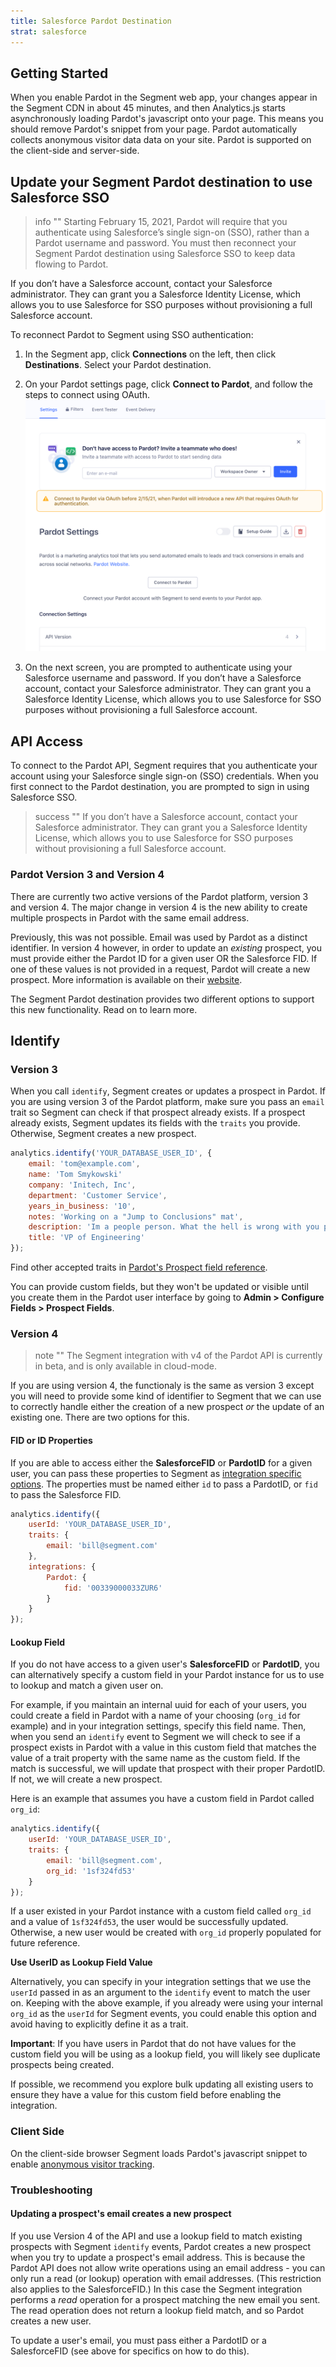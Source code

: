 ```yaml
---
title: Salesforce Pardot Destination
strat: salesforce
---
```


## Getting Started

When you enable Pardot in the Segment web app, your changes appear in the Segment CDN in about 45 minutes, and then Analytics.js starts asynchronously loading Pardot's javascript onto your page. This means you should remove Pardot's snippet from your page. Pardot automatically collects anonymous visitor data data on your site. Pardot is supported on the client-side and server-side.


## Update your Segment Pardot destination to use Salesforce SSO

> info ""
> Starting February 15, 2021, Pardot will require that you authenticate using Salesforce’s single sign-on (SSO), rather than a Pardot username and password. You must then reconnect your Segment Pardot destination using Salesforce SSO to keep data flowing to Pardot.

If you don’t have a Salesforce account, contact your Salesforce administrator. They can grant you a Salesforce Identity License, which allows you to use Salesforce for SSO purposes without provisioning a full Salesforce account.

To reconnect Pardot to Segment using SSO authentication:
1. In the Segment app, click **Connections** on the left, then click **Destinations**. Select your Pardot destination.
2. On your Pardot settings page, click **Connect to Pardot**, and follow the steps to connect using OAuth.
   ![](images/connect-sso.png)

3. On the next screen, you are prompted to authenticate using your Salesforce username and password.
   If you don’t have a Salesforce account, contact your Salesforce administrator. They can grant you a Salesforce Identity License, which allows you to use Salesforce for SSO purposes without provisioning a full Salesforce account.

## API Access
To connect to the Pardot API, Segment requires that you authenticate your account using your Salesforce single sign-on (SSO) credentials. When you first connect to the Pardot destination, you are prompted to sign in using Salesforce SSO.

> success ""
> If you don’t have a Salesforce account, contact your Salesforce administrator. They can grant you a Salesforce Identity License, which allows you to use Salesforce for SSO purposes without provisioning a full Salesforce account.

### Pardot Version 3 and Version 4

There are currently two active versions of the Pardot platform, version 3 and version 4. The major change in version 4 is the new ability to create multiple prospects in Pardot with the same email address.

Previously, this was not possible. Email was used by Pardot as a distinct identifier. In version 4 however, in order to update an *existing* prospect, you must provide either the Pardot ID for a given user OR the Salesforce FID. If one of these values is not provided in a request, Pardot will create a new prospect. More information is available on their [website](http://developer.pardot.com/kb/api-version-4/).

The Segment Pardot destination provides two different options to support this new functionality. Read on to learn more.

## Identify

### Version 3

When you call `identify`, Segment creates or updates a prospect in Pardot. If you are using version 3 of the Pardot platform, make sure you pass an `email` trait so Segment can check if that prospect already exists. If a prospect already exists, Segment updates its fields with the `traits` you provide. Otherwise, Segment creates a new prospect.

```js
analytics.identify('YOUR_DATABASE_USER_ID', {
    email: 'tom@example.com',
    name: 'Tom Smykowski'
    company: 'Initech, Inc',
    department: 'Customer Service',
    years_in_business: '10',
    notes: 'Working on a "Jump to Conclusions" mat',
    description: 'Im a people person. What the hell is wrong with you people?',
    title: 'VP of Engineering'
});
```

Find other accepted traits in [Pardot's Prospect field reference](http://developer.pardot.com/kb/api-version-3/object-field-references#prospect).

You can provide custom fields, but they won't be updated or visible until you create them in the Pardot user interface by going to **Admin > Configure Fields > Prospect Fields**.

### Version 4

> note ""
> The Segment integration with v4 of the Pardot API is currently in beta, and is only available in cloud-mode.

If you are using version 4, the functionaly is the same as version 3 except you will need to provide some kind of identifier to Segment that we can use to correctly handle either the creation of a new prospect *or* the update of an existing one. There are two options for this.

#### FID or ID Properties

If you are able to access either the **SalesforceFID** or **PardotID** for a given user, you can pass these properties to Segment as [integration specific options](/docs/connections/sources/catalog/libraries/server/node/#selecting-destinations). The properties must be named either `id` to pass a PardotID, or `fid` to pass the Salesforce FID.

```javascript
analytics.identify({
    userId: 'YOUR_DATABASE_USER_ID',
    traits: {
        email: 'bill@segment.com'
    },
    integrations: {
        Pardot: {
            fid: '00339000033ZUR6'
        }
    }
});
```

#### Lookup Field

If you do not have access to a given user's **SalesforceFID** or **PardotID**, you can alternatively specify a custom field in your Pardot instance for us to use to lookup and match a given user on.

For example, if you maintain an internal uuid for each of your users, you could create a field in Pardot with a name of your choosing (`org_id` for example) and in your integration settings, specify this field name. Then, when you send an `identify` event to Segment we will check to see if a prospect exists in Pardot with a value in this custom field that matches the value of a trait property with the same name as the custom field. If the match is successful, we will update that prospect with their proper PardotID. If not, we will create a new prospect.

Here is an example that assumes you have a custom field in Pardot called `org_id`:

```javascript
analytics.identify({
    userId: 'YOUR_DATABASE_USER_ID',
    traits: {
        email: 'bill@segment.com',
        org_id: '1sf324fd53'
    }
});
```

If a user existed in your Pardot instance with a custom field called `org_id` and a value of `1sf324fd53`, the user would be successfully updated. Otherwise, a new user would be created with `org_id` properly populated for future reference.

**Use UserID as Lookup Field Value**

Alternatively, you can specify in your integration settings that we use the `userId` passed in as an argument to the `identify` event to match the user on. Keeping with the above example, if you already were using your internal `org_id` as the `userId` for Segment events, you could enable this option and avoid having to explicitly define it as a trait.

**Important**: If you have users in Pardot that do not have values for the custom field you will be using as a lookup field, you will likely see duplicate prospects being created.

If possible, we recommend you explore bulk updating all existing users to ensure they have a value for this custom field before enabling the integration.

### Client Side

On the client-side browser Segment loads Pardot's javascript snippet to enable [anonymous visitor tracking](http://www.pardot.com/products/marketing-automation/benefits/website-visitor-id-and-anonymous-visitor-tracking/).

### Troubleshooting

#### Updating a prospect's email creates a new prospect

If you use Version 4 of the API and use a lookup field to match existing prospects with Segment `identify` events, Pardot creates a new prospect when you try to update a prospect's email address. This is because the Pardot API does not allow write operations using an email address - you can only run a read (or lookup) operation with email addresses. (This restriction also applies to the SalesforceFID.) In this case the Segment integration performs a _read_ operation for a prospect matching the new email you sent. The read operation does not return a lookup field match, and so Pardot creates a new user.

To update a user's email, you must pass either a PardotID or a SalesforceFID (see above for specifics on how to do this).
